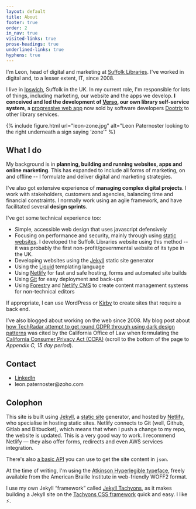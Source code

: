 ```yaml
---
layout: default
title: About
footer: true
order: 2
in_nav: true
visited-links: true
prose-headings: true
underlined-links: true
hyphens: true
---
```


I'm Leon, head of digital and marketing at [Suffolk Libraries](https://www.suffolklibraries.co.uk). I've worked in digital and, to a lesser extent, IT, since 2008.

I live in [Ipswich](https://en.wikipedia.org/wiki/Ipswich), Suffolk in the UK. In my current role, I'm responsible for lots of things, including marketing, our website and the apps we develop. **I conceived and led the development of [Verso](https://dootrix.com/verso/), our own library self-service system**, a [progressive web app](https://en.wikipedia.org/wiki/Progressive_web_applications) now sold by software developers [Dootrix](https://dootrix.com/) to other library services.

{% include figure.html url="leon-zone.jpg" alt="Leon Paternoster looking to the right underneath a sign saying ‘zone’" %}

## What I do

My background is in **planning, building and running websites, apps and online marketing**. This has expanded to include all forms of marketing, on and offline -- I formulate and deliver digital and marketing strategies.

I've also got extensive experience of **managing complex digital projects**. I work with stakeholders, customers and agencies, balancing time and financial constraints. I normally work using an agile framework, and have facilitated several **design sprints**.

I've got some technical experience too:

- Simple, accessible web design that uses javascript defensively
- Focusing on performance and security, mainly through using [static websites](https://en.wikipedia.org/wiki/Static_web_page). I developed the Suffolk Libraries website using this method -- it was probably the first non-profit/governmental website of its type in the UK.
- Developing websites using the [Jekyll](https://jekyllrb.com) static site generator
- Using the [Liquid](https://shopify.github.io/liquid/) templating language
- Using [Netlify](https://netlify.com) for fast and safe hosting, forms and automated site builds
- Using [Git](https://git-scm.com/) for easy deployment and back-ups
- Using [Forestry](https://forestry.io/) and [Netlify CMS](https://www.netlifycms.org/) to create content management systems for non-technical editors

If appropriate, I can use WordPress or [Kirby](https://getkirby.com) to create sites that require a back end.

I’ve also blogged about working on the web since 2008. My blog post about [how TechRadar attempt to get round GDPR through using dark design patterns](/posts/techradar-gdpr/) was cited by the California Office of Law when formulating the [California Consumer Privacy Act (CCPA)](https://oag.ca.gov/privacy/ccpa/regs) (scroll to the bottom of the page to <cite>Appendix C, 15 day period</cite>).

## Contact

<ul>

<li><a href="https://uk.linkedin.com/in/leonpaternoster">LinkedIn</a></li>
<li>leon.paternoster@zoho.com</li>

</ul>

## Colophon

<p>This site is built using <a href="https://jekyllrb.com">Jekyll</a>, a <a href="https://en.wikipedia.org/wiki/Static_web_page">static site</a> generator, and hosted by <a href="https://www.netlify.com">Netlify</a>, who specialise in hosting static sites. Netlify connects to Git (well, Github, Gitlab and Bitbucket), which means that when I push a change to my repo, the website is updated. This is a very good way to work. I recommend Netlify &#8212; they also offer forms, redirects and even AWS services integration.</p>

<p>There's also <a href="/api">a basic API</a> you can use to get the site content in <code>json</code>.</p>

At the time of writing, I'm using the [Atkinson Hyperlegible typeface](https://www.brailleinstitute.org/freefont), freely available from the American Braille Institute in web-friendly WOFF2 format.

<p>I use my own Jekyll &#8220;framework&#8221; called <a href="https://github.com/leonp/jekyll-tachyons">Jekyll Tachyons</a>, as it makes building a Jekyll site on the <a href="http://tachyons.io">Tachyons CSS framework</a> quick and easy. I like <span role="img" aria-label="lightning fast">⚡️</span>.</p>
